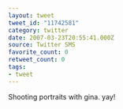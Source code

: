 ```yaml
---
layout: tweet
tweet_id: "11742581"
category: twitter
date: 2007-03-23T20:55:41.000Z
source: Twitter SMS
favorite_count: 0
retweet_count: 0
tags:
- tweet
---
```


Shooting portraits with gina. yay!
